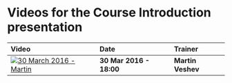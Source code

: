 #   Videos for the Course Introduction presentation

| Video | Date | Trainer |
|:------|:-----|:--------|
|[![30 March 2016 - Martin](https://img.youtube.com/vi/CJnQhEWTx0Y/default.jpg)](https://www.youtube.com/watch?v=CJnQhEWTx0Y)| <b>30 Mar 2016 - 18:00</b> | <b>Martin Veshev</b> |

